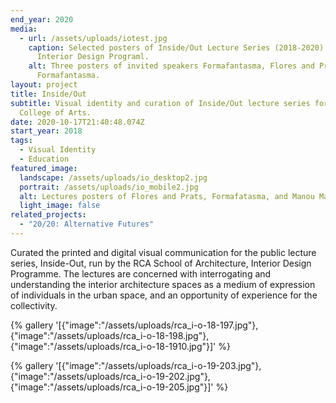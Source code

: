 ```yaml
---
end_year: 2020
media:
  - url: /assets/uploads/iotest.jpg
    caption: Selected posters of Inside/Out Lecture Series (2018-2020) for RCA
      Interior Design Programl.
    alt: Three posters of invited speakers Formafantasma, Flores and Prats,
      Formafantasma.
layout: project
title: Inside/Out
subtitle: Visual identity and curation of Inside/Out lecture series for Royal
  College of Arts.
date: 2020-10-17T21:40:48.074Z
start_year: 2018
tags:
  - Visual Identity
  - Education
featured_image:
  landscape: /assets/uploads/io_desktop2.jpg
  portrait: /assets/uploads/io_mobile2.jpg
  alt: Lectures posters of Flores and Prats, Formafatasma, and Manou Mami
  light_image: false
related_projects:
  - "20/20: Alternative Futures"
---
```

Curated the printed and digital visual communication for the public lecture series, Inside-Out, run by the RCA School of Architecture, Interior Design Programme. The lectures are concerned with interrogating and understanding the interior architecture spaces as a medium of expression of individuals in the urban space, and an opportunity of experience for the collectivity.

{% gallery '[{"image":"/assets/uploads/rca_i-o-18-197.jpg"},{"image":"/assets/uploads/rca_i-o-18-198.jpg"},{"image":"/assets/uploads/rca_i-o-18-1910.jpg"}]' %}

{% gallery '[{"image":"/assets/uploads/rca_i-o-19-203.jpg"},{"image":"/assets/uploads/rca_i-o-19-202.jpg"},{"image":"/assets/uploads/rca_i-o-19-205.jpg"}]' %}